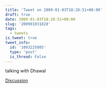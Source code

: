 ```yaml
---
title: 'Tweet on 2009-01-03T18:28:51+00:00'
draft: true
date: 2009-01-03T18:28:51+00:00
slug: '200901031828'
tags:
  - tweets
is_tweet: true
tweet_info:
  id: '1093225805'
  type: 'post'
  is_thread: False
---
```




talking with Dhawal

[Discussion](https://x.com/sytelus/status/1093225805)
